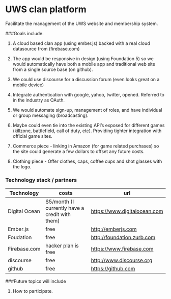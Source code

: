 UWS clan platform 
===================

Facilitate the management of the UWS website and membership system.  

###Goals include:

1. A cloud based clan app (using ember.js) backed with a real cloud datasource from (firebase.com)

2. The app would be responsive in design (using Foundation 5) so we would automatically have both a mobile app and traditional web site from a single source base (on github).

3. We could use discourse for a discussion forum (even looks great on a mobile device) 

4. Integrate authentication with google, yahoo, twitter, opened.  Referred to in the industry as OAuth.

5. We would automate sign-up, management of roles, and have individual or group messaging (broadcasting).  

6. Maybe could even tie into the existing API’s exposed for different games (killzone, battlefield, call of duty, etc).  Providing tighter integration with official game sites.

7. Commerce piece - linking in Amazon (for game related purchases) so the site could generate a few dollars to offset any future costs.

8. Clothing piece - Offer clothes, caps, coffee cups and shot glasses with the logo.


### Technology stack / partners

Technology | costs | url
-----------|-------|----
Digital Ocean | $5/month (I currently have a credit with them) | https://www.digitalocean.com
Ember.js | free | http://emberjs.com
Foudation | free | http://foundation.zurb.com
Firebase.com | hacker plan is free | https://www.firebase.com
discourse | free | http://www.discourse.org
github | free | https://github.com


###Future topics will include

1. How to participate.

